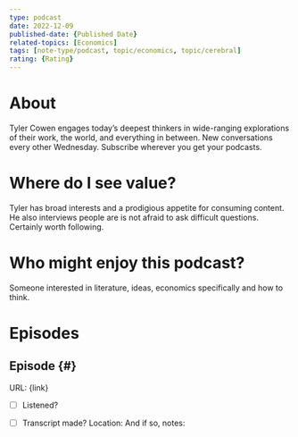 ```yaml
---
type: podcast
date: 2022-12-09
published-date: {Published Date}
related-topics: [Economics]
tags: [note-type/podcast, topic/economics, topic/cerebral]
rating: {Rating}
---
```


# About

Tyler Cowen engages today’s deepest thinkers in wide-ranging explorations of their work, the world, and everything in between. New conversations every other Wednesday. Subscribe wherever you get your podcasts.

# Where do I see value?

Tyler has broad interests and a prodigious appetite for consuming content.  He also interviews people are is not afraid to ask difficult questions.  Certainly worth following.

# Who might enjoy this podcast?

Someone interested in literature, ideas, economics specifically and how to think.

# Episodes

## Episode {#}

URL: {link}
- [ ] Listened?
- [ ] Transcript made?   Location:    And if so, notes:










